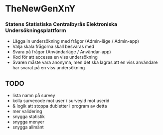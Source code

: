 # TheNewGenXnY

### Statens Statistiska Centralbyrås Elektroniska Undersökningsplattform
* Lägga in undersökning med frågor (Admin-läge / Admin-app)
* Välja skala frågorna skall besvaras med
* Svara på frågor (Användarläge / Användar-app)
* Kod för att accessa en viss undersökning
* Svaren måste vara anonyma, men det ska lagras att en viss användare har svarat på en viss undersökning


## TODO

* lista namn på survey
* kolla survecode mot user / surveyid mot userid
* & logik att stoppa dubletter i program av detta
* mer validering
* snygga statistik
* snygga menyer
* snygga allmänt
             
     
